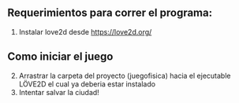 ## Requerimientos para correr el programa:
1. Instalar love2d desde https://love2d.org/

## Como iniciar el juego
2. Arrastrar la carpeta del proyecto (juegofisica) hacia el ejecutable LÖVE2D el cual ya deberia estar instalado
3. Intentar salvar la ciudad!